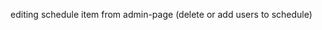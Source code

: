 editing schedule item from admin-page (delete or add users to schedule)


 <!-- 	"username": "admin",
	"password": "eb1^^$!@",
	"admin": true,
	"email": "norenkonikita@gmail.com",
	"JWT_SECRET": "asokmt(0222asdf23rfsava241rfgeb1^^$!@"
 -->
